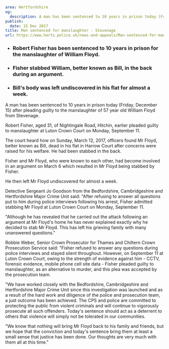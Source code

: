 ```yaml
area: Hertfordshire
og:
  description: A man has been sentenced to 10 years in prison today (Friday, December 15) after pleading guilty to the manslaughter of 57 year old William Floyd from Stevenage.
publish:
  date: 15 Dec 2017
title: Man sentenced for manslaughter - Stevenage
url: https://www.herts.police.uk/news-and-appeals/Man-sentenced-for-manslaughter-Stevenage
```

* ### Robert Fisher has been sentenced to 10 years in prison for the manslaughter of William Floyd.

 * ### Fisher stabbed William, better known as Bill, in the back during an argument.

 * ### Bill's body was left undiscovered in his flat for almost a week.

A man has been sentenced to 10 years in prison today (Friday, December 15) after pleading guilty to the manslaughter of 57 year old William Floyd from Stevenage.

Robert Fisher, aged 31, of Nightingale Road, Hitchin, earlier pleaded guilty to manslaughter at Luton Crown Court on Monday, September 11.

The court heard how on Sunday, March 12, 2017, officers found Mr Floyd, better known as Bill, dead in his flat in Harrow Court after concerns were raised for his welfare. He had been stabbed in the back.

Fisher and Mr Floyd, who were known to each other, had become involved in an argument on March 6 which resulted in Mr Floyd being stabbed by Fisher.

He then left Mr Floyd undiscovered for almost a week.

Detective Sergeant Jo Goodson from the Bedfordshire, Cambridgeshire and Hertfordshire Major Crime Unit said: "After refusing to answer all questions put to him during police interviews following his arrest, Fisher admitted stabbing Mr Floyd at Luton Crown Court on Monday, September 11.

"Although he has revealed that he carried out the attack following an argument at Mr Floyd's home he has never explained exactly why he decided to stab Mr Floyd. This has left his grieving family with many unanswered questions."

Robbie Weber, Senior Crown Prosecutor for Thames and Chiltern Crown Prosecution Service said: "Fisher refused to answer any questions during police interviews and stayed silent throughout. However, on September 11 at Luton Crown Court, owing to the strength of evidence against him - CCTV, forensic evidence, mobile phone cell site data - Fisher pleaded guilty to manslaughter, as an alternative to murder, and this plea was accepted by the prosecution team.

"We have worked closely with the Bedfordshire, Cambridgeshire and Hertfordshire Major Crime Unit since this investigation was launched and as a result of the hard work and diligence of the police and prosecution team, a just outcome has been achieved. The CPS and police are committed to protecting the public from violent criminals and will continue to vigorously prosecute all such offenders. Today's sentence should act as a deterrent to others that violence will simply not be tolerated in our communities.

"We know that nothing will bring Mr Floyd back to his family and friends, but we hope that the conviction and today's sentence bring them at least a small sense that justice has been done. Our thoughts are very much with them all at this time."
